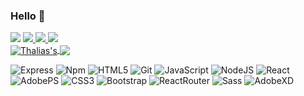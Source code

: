 ### Hello :raising_hand:

<!--
**thaliaberger/thaliaberger** is a ✨ _special_ ✨ repository because its `README.md` (this file) appears on your GitHub profile.

Here are some ideas to get you started:

- 🔭 I’m currently working on ...
- 🌱 I’m currently learning ...
- 👯 I’m looking to collaborate on ...
- 🤔 I’m looking for help with ...
- 💬 Ask me about ...
- 📫 How to reach me: ...
- 😄 Pronouns: ...
- ⚡ Fun fact: ...
-->
<img src="https://i.ibb.co/hHP69Jc/Design-sem-nome.png">

<a href="https://www.linkedin.com/in/thaliaberger/" target="_blank">
  <img src="https://img.shields.io/badge/-LinkedIn-59405C?style=flat&logo=linkedin&logoColor=white">
  </a>
  <a href="https://thaliaberger.vercel.app/" target="_blank">
  <img src="https://img.shields.io/badge/-Portfolio-59405C?style=flat">
  </a>
  <a href="mailto:berger.thalia@gmail.com" target="_blank">
  <img src="https://img.shields.io/badge/-Gmail-59405C?style=flat&logo=gmail&logoColor=white">
  </a>
  
<br>

<a href="https://github.com/thaliaberger/thaliaberger">
  <img align="center" src="https://github-readme-stats.vercel.app/api/top-langs/?username=thaliaberger&hide=java,html&title_color=ffffff&text_color=c9cacc&icon_color=2bbc8a&bg_color=59405C" alt=Thalias's GitHub Stats" />
</a>
<a href="https://github.com/thaliaberger/thaliaberger">
  <img align="center" src="https://github-readme-stats.vercel.app/api?username=thaliaberger&show_icons=true&line_height=27&count_private=true&title_color=ffffff&text_color=c9cacc&icon_color=ffffff&bg_color=59405C" />
</a>

![Express](https://img.shields.io/badge/-Express-000000?style=flat&logo=express&logoColor=white)
![Npm](https://img.shields.io/badge/-NPM-CB3837?style=flat&logo=npm&logoColor=white)
![HTML5](https://img.shields.io/badge/-HTML5-E34F26?style=flat&logo=html5&logoColor=white)
![Git](https://img.shields.io/badge/-Git-F05032?style=flat&logo=git&logoColor=white)
![JavaScript](https://img.shields.io/badge/-JavaScript-F7DF1E?style=flat&logo=javascript&logoColor=black)
![NodeJS](https://img.shields.io/badge/-NodeJS-339933?style=flat&logo=node-dot-js&logoColor=white)
![React](https://img.shields.io/badge/-React-52b7d3?style=flat&logo=react&logoColor=white)
![AdobePS](https://img.shields.io/badge/-Photoshop-31A8FF?style=flat&logo=adobe%20photoshop&logoColor=white)
![CSS3](https://img.shields.io/badge/-CSS3-1572B6?style=flat&logo=css3)
![Bootstrap](https://img.shields.io/badge/-Bootstrap-563D7C?style=flat&logo=bootstrap&logoColor=white)
![ReactRouter](https://img.shields.io/badge/-ReactRouter-563D7C?logo=react%20router)
![Sass](https://img.shields.io/badge/-Sass-CC6699?style=flat&logo=sass&logoColor=white)
![AdobeXD](https://img.shields.io/badge/-AdobeXD-FF26BE?style=flat&logo=adobe%20xd&logoColor=white)


